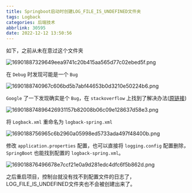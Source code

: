 ```yaml
---
title: Springboot启动时创建LOG_FILE_IS_UNDEFINED文件夹
tags: Logback
categories: 后端技术
abbrlink: 30595
date: 2022-12-12 13:50:56
---
```

如下，之前从未在意过这个文件夹

![16901887329649eea9741c20b415aa565d77c02ebed5f.png](https://fastly.jsdelivr.net/gh/JokerByrant/Images@main/blog/16901887329649eea9741c20b415aa565d77c02ebed5f.png)

在 `Debug` 时发现可能是一个 `Bug`

<!--more-->

![1690188740967c606bd5b7abf44653b0d3210e50224b6.png](https://fastly.jsdelivr.net/gh/JokerByrant/Images@main/blog/1690188740967c606bd5b7abf44653b0d3210e50224b6.png)

`Google` 了一下发现确实是个 `Bug`，在 `stackoverflow` 上找到了解决办法([原链接](https://stackoverflow.com/questions/25251983/springboot-with-logback-creating-log-path-is-undefined-folder))

![169018874896426931157b82008b06c09e128637d58e3.png](https://fastly.jsdelivr.net/gh/JokerByrant/Images@main/blog/169018874896426931157b82008b06c09e128637d58e3.png)

将 `Logback.xml` 重命名为 `logback-spring.xml`

![1690188756965c6b2960a05998ed5733ada497f48400b.png](https://fastly.jsdelivr.net/gh/JokerByrant/Images@main/blog/1690188756965c6b2960a05998ed5733ada497f48400b.png)

修改 `application.properties` 配置，也可以直接将 `logging.config` 配置删除，`SpringBoot` 也能找到配置的 `logback-spring.xml`。

![169018876496678e7ccf21e0a9d281edc4dfc6f5b862d.png](https://fastly.jsdelivr.net/gh/JokerByrant/Images@main/blog/169018876496678e7ccf21e0a9d281edc4dfc6f5b862d.png)

之后重启项目，控制台就没有找不到配置文件的日志了，LOG_FILE_IS_UNDEFINED文件夹也不会被创建出来了。
